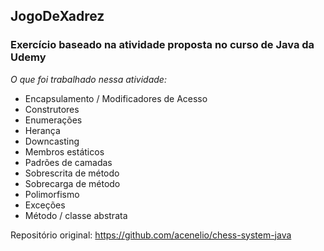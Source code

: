 ## JogoDeXadrez

### Exercício baseado na atividade proposta no curso de Java da Udemy

*O que foi trabalhado nessa atividade:*

* Encapsulamento / Modificadores de Acesso
* Construtores
* Enumerações
* Herança
* Downcasting
* Membros estáticos
* Padrões de camadas
* Sobrescrita de método
* Sobrecarga de método
* Polimorfismo
* Exceções
* Método / classe abstrata

Repositório original: https://github.com/acenelio/chess-system-java
